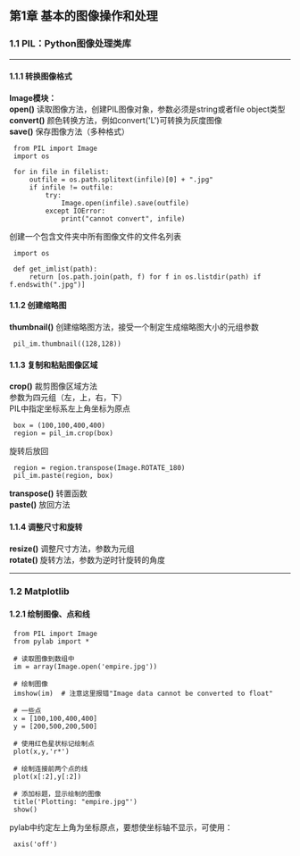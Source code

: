 ## 第1章 基本的图像操作和处理
### 1.1 PIL：Python图像处理类库
***
#### 1.1.1 转换图像格式
**Image模块：**  
**open()** 读取图像方法，创建PIL图像对象，参数必须是string或者file object类型    
**convert()** 颜色转换方法，例如convert('L')可转换为灰度图像  
**save()** 保存图像方法（多种格式）  
<pre><code> from PIL import Image  
 import os  

 for in file in filelist:  
     outfile = os.path.splitext(infile)[0] + ".jpg"  
     if infile != outfile:  
         try:  
             Image.open(infile).save(outfile)               
         except IOError:  
             print("cannot convert", infile)
</code></pre>  

创建一个包含文件夹中所有图像文件的文件名列表  
<pre><code> import os  

 def get_imlist(path):  
     return [os.path.join(path, f) for f in os.listdir(path) if f.endswith(".jpg")]
</code></pre>  

#### 1.1.2 创建缩略图
**thumbnail()** 创建缩略图方法，接受一个制定生成缩略图大小的元组参数  
<pre><code> pil_im.thumbnail((128,128))  
</code></pre>

#### 1.1.3 复制和粘贴图像区域
**crop()** 裁剪图像区域方法  
参数为四元组（左，上，右，下）  
PIL中指定坐标系左上角坐标为原点  
<pre><code> box = (100,100,400,400)  
 region = pil_im.crop(box)  
</code></pre>  

旋转后放回  
<pre><code> region = region.transpose(Image.ROTATE_180)  
 pil_im.paste(region, box)  
</code></pre>    

**transpose()** 转置函数  
**paste()** 放回方法  

#### 1.1.4 调整尺寸和旋转
**resize()** 调整尺寸方法，参数为元组  
**rotate()** 旋转方法，参数为逆时针旋转的角度

***  

### 1.2 Matplotlib
#### 1.2.1 绘制图像、点和线

<pre><code> from PIL import Image  
 from pylab import *   

 # 读取图像到数组中  
 im = array(Image.open('empire.jpg'))   

 # 绘制图像  
 imshow(im)  # 注意这里报错"Image data cannot be converted to float"

 # 一些点  
 x = [100,100,400,400]  
 y = [200,500,200,500]  

 # 使用红色星状标记绘制点  
 plot(x,y,'r*')  

 # 绘制连接前两个点的线  
 plot(x[:2],y[:2])  

 # 添加标题，显示绘制的图像  
 title('Plotting: "empire.jpg"')  
 show()
</code></pre>  

pylab中约定左上角为坐标原点，要想使坐标轴不显示，可使用：  
<pre><code> axis('off')  
</code></pre>
